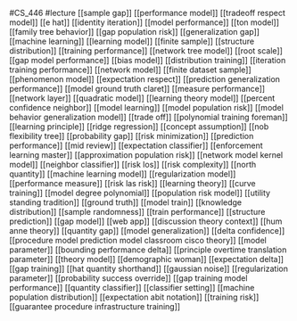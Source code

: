 #CS_446
#lecture
[[sample gap]]
[[performance model]]
[[tradeoff respect model]]
[[e hat]]
[[identity iteration]]
[[model performance]]
[[ton model]]
[[family tree behavior]]
[[gap population risk]]
[[generalization gap]]
[[machine learning]]
[[learning model]]
[[finite sample]]
[[structure distribution]]
[[training performance]]
[[network tree model]]
[[root scale]]
[[gap model performance]]
[[bias model]]
[[distribution training]]
[[iteration training performance]]
[[network model]]
[[finite dataset sample]]
[[phenomenon model]]
[[expectation respect]]
[[prediction generalization performance]]
[[model ground truth claret]]
[[measure performance]]
[[network layer]]
[[quadratic model]]
[[learning theory model]]
[[percent confidence neighbor]]
[[model learning]]
[[model population risk]]
[[model behavior generalization model]]
[[trade off]]
[[polynomial training foreman]]
[[learning principle]]
[[ridge regression]]
[[concept assumption]]
[[nob flexibility tree]]
[[probability gap]]
[[risk minimization]]
[[prediction performance]]
[[mid review]]
[[expectation classifier]]
[[enforcement learning master]]
[[approximation population risk]]
[[network model kernel model]]
[[neighbor classifier]]
[[risk los]]
[[risk complexity]]
[[north quantity]]
[[machine learning model]]
[[regularization model]]
[[performance measure]]
[[risk las risk]]
[[learning theory]]
[[curve training]]
[[model degree polynomial]]
[[population risk model]]
[[utility standing tradition]]
[[ground truth]]
[[model train]]
[[knowledge distribution]]
[[sample randomness]]
[[train performance]]
[[structure prediction]]
[[gap model]]
[[web app]]
[[discussion theory context]]
[[hum anne theory]]
[[quantity gap]]
[[model generalization]]
[[delta confidence]]
[[procedure model prediction model classroom cisco theory]]
[[model parameter]]
[[bounding performance delta]]
[[principle overtime translation parameter]]
[[theory model]]
[[demographic woman]]
[[expectation delta]]
[[gap training]]
[[hat quantity shorthand]]
[[gaussian noise]]
[[regularization parameter]]
[[probability success override]]
[[gap training model performance]]
[[quantity classifier]]
[[classifier setting]]
[[machine population distribution]]
[[expectation abit notation]]
[[training risk]]
[[guarantee procedure infrastructure training]]
